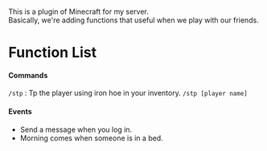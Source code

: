 This is a plugin of Minecraft for my server.<Br>
Basically, we're adding functions that  useful when we play with our friends.

# Function List
#### Commands
`/stp` : Tp the player using iron hoe in your inventory.
``/stp [player name]``

#### Events
 - Send a message when you log in.</LI>
 - Morning comes when someone is in a bed.</Li>
 
